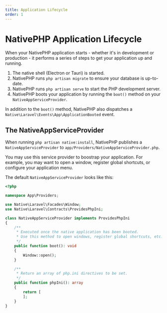 ```yaml
---
title: Application Lifecycle
order: 1
---
```


# NativePHP Application Lifecycle

When your NativePHP application starts - whether it's in development or production - it performs a series of steps to get your application up and running.

1. The native shell (Electron or Tauri) is started.
2. NativePHP runs `php artisan migrate` to ensure your database is up-to-date.
3. NativePHP runs `php artisan serve` to start the PHP development server.
4. NativePHP boots your application by running the `boot()` method on your `NativeAppServiceProvider`.

In addition to the `boot()` method, NativePHP also dispatches a `Native\Laravel\Events\App\ApplicationBooted` event.

## The NativeAppServiceProvider

When running `php artisan native:install`, NativePHP publishes a `NativeAppServiceProvider` to `app/Providers/NativeAppServiceProvider.php`.

You may use this service provider to boostrap your application. 
For example, you may want to open a window, register global shortcuts, or configure your application menu.

The default `NativeAppServiceProvider` looks like this:

```php
<?php

namespace App\Providers;

use Native\Laravel\Facades\Window;
use Native\Laravel\Contracts\ProvidesPhpIni;

class NativeAppServiceProvider implements ProvidesPhpIni
{
    /**
     * Executed once the native application has been booted.
     * Use this method to open windows, register global shortcuts, etc.
     */
    public function boot(): void
    {
        Window::open();
    }

    /**
     * Return an array of php.ini directives to be set.
     */
    public function phpIni(): array
    {
        return [
        ];
    }
}

```
